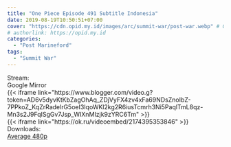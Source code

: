 ```yaml
---
title: "One Piece Episode 491 Subtitle Indonesia"
date: 2019-08-19T10:50:51+07:00
cover: "https://cdn.opid.my.id/images/arc/summit-war/post-war.webp" # Optional, cover
# authorlink: https://opid.my.id
categories:
  - "Post Marineford"
tags:
  - "Summit War"
---
```

<div class="ui menu violet borderless inverted">
  <div class="header item active">
        Stream:
    </div>
  <a class="active item" data-tab="google">
    <i class="google drive icon"></i> Google
  </a>
  <a class="item nounderline" data-tab="mirror">
    <i class="odnoklassniki icon"></i> Mirror
  </a>
</div>
<div class="ui bottom attached tab segment active" style="border:0 !important;" data-tab="google">
{{< iframe link="https://www.blogger.com/video.g?token=AD6v5dyvKtKbZagOhAq_ZDjVyFX4zv4xFa69NDsZnoIbZ-7PPkoZ_KqZrRadelrG5oeI3IqoWKl2kg2R6iusTcmrh3Ni5PaqlTmL8qz-Mn3s2J9FqISgGv7Jsp_WIXnMIzjk9zYRC6Tm" >}}
</div>
<div class="ui bottom attached tab segment" style="border:0 !important;" data-tab="mirror">
{{< iframe link="https://ok.ru/videoembed/2174395353846" >}}
</div>
<div class="ui menu violet borderless inverted">
  <div class="header item active">
        Downloads:
    </div>
  <a class="item nounderline" href="https://ouo.io/cD67VO" target="_blank" rel="dofollow"><i class="google drive icon"></i>
    Average 480p</a>
</div>